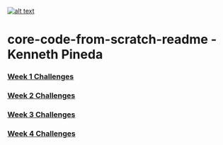 <a href="https://www.core-code.io/">

![alt text](https://uploads-ssl.webflow.com/5eb2f56932c3562feab232e3/5f73550d00249e7e96c9f3de_Logo.png 'corecodeio')

</a>

# core-code-from-scratch-readme - Kenneth Pineda


### [Week 1 Challenges](https://github.com/kennethpHN/core-code-from-scratch-readme/tree/main/week1)
### [Week 2 Challenges](https://github.com/kennethpHN/core-code-from-scratch-readme/tree/main/week2)
### [Week 3 Challenges](https://github.com/kennethpHN/core-code-from-scratch-readme/tree/main/week3)
### [Week 4 Challenges](https://github.com/kennethpHN/core-code-from-scratch-readme/tree/main/week4)


